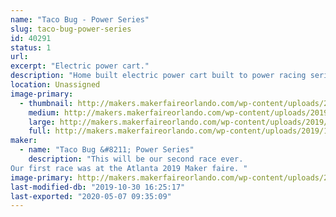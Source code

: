 ```yaml
---
name: "Taco Bug - Power Series"
slug: taco-bug-power-series
id: 40291
status: 1
url: 
excerpt: "Electric power cart."
description: "Home built electric power cart built to power racing series specs."
location: Unassigned
image-primary:
  - thumbnail: http://makers.makerfaireorlando.com/wp-content/uploads/2019/10/TACO-BUG-Logo-And-Name-1-150x150.png
    medium: http://makers.makerfaireorlando.com/wp-content/uploads/2019/10/TACO-BUG-Logo-And-Name-1-300x232.png
    large: http://makers.makerfaireorlando.com/wp-content/uploads/2019/10/TACO-BUG-Logo-And-Name-1-1024x791.png
    full: http://makers.makerfaireorlando.com/wp-content/uploads/2019/10/TACO-BUG-Logo-And-Name-1.png
maker:
  - name: "Taco Bug &#8211; Power Series"
    description: "This will be our second race ever. 
Our first race was at the Atlanta 2019 Maker faire. "
image-primary: http://makers.makerfaireorlando.com/wp-content/uploads/2019/10/TACO-BUG-Logo-And-Name-1024x791.png
last-modified-db: "2019-10-30 16:25:17"
last-exported: "2020-05-07 09:35:09"
---
```

